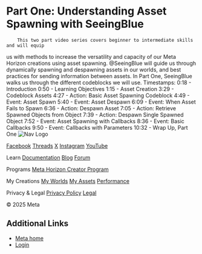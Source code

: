 # Part One: Understanding Asset Spawning with SeeingBlue

        This two part video series covers beginner to intermediate skills and will equip
us with methods to increase the versatility and capacity of our Meta Horizon
creations using asset spawning. @SeeingBlue will guide us through dynamically
spawning and despawning assets in our worlds, and best practices for sending
information between assets. In Part One, SeeingBlue walks us through the different codeblocks we will use. Timestamps: 0:18 - Introduction 0:50 - Learning Objectives 1:15 - Asset Creation 3:29 - Codeblock Assets 4:27 - Action: Basic Asset Spawning Codeblock 4:49 - Event: Asset Spawn 5:40 - Event: Asset Despawn 6:09 - Event: When Asset Fails to Spawn 6:36 - Action: Despawn Asset 7:05 - Action: Retrieve Spawned Objects from Object 7:39 - Action: Despawn Single Spawned Object 7:52 - Event: Asset Spawning with Callbacks 8:36 - Event: Basic Callbacks 9:50 - Event: Callbacks with Parameters 10:32 - Wrap Up, Part One    ![Nav Logo](https://static.xx.fbcdn.net/rsrc.php/yE/r/3SoBlk8EqOQ.svg)


[Facebook](https://www.facebook.com/MetaHorizon/)
[Threads](https://www.threads.com/@metahorizon)
[X](https://x.com/MetaHorizon)
[Instagram](https://www.instagram.com/metahorizon/)
[YouTube](https://www.youtube.com/@MetaQuestVR)

 Learn
[Documentation](https://developers.meta.com/horizon-worlds/learn/documentation/)
[Blog](https://developers.meta.com/horizon/blog/)
[Forum](https://communityforums.atmeta.com/t5/Creator-Forum/ct-p/Meta_Horizon_Creator_Forums)

 Programs
[Meta Horizon Creator Program](https://developers.meta.com/horizon-worlds/programs/)

 My Creations
[My Worlds](https://horizon.meta.com/creator/worlds_all/?utm_source=horizon_worlds_creator)
[My Assets](https://horizon.meta.com/creator/assets/?utm_source=horizon_worlds_creator)
[Performance](https://horizon.meta.com/creator/performance/traces/?utm_source=horizon_worlds_creator)

 Privacy & Legal
[Privacy Policy](https://www.meta.com/legal/privacy-policy/)
[Legal](https://www.meta.com/legal/supplemental-terms-of-service/)

 © 2025 Meta

## Additional Links
- [Meta home](https://developers.meta.com/horizon-worlds/)
- [Login](https://developers.meta.com/login/?redirect_uri=https%3A%2F%2Fdevelopers.meta.com%2Fhorizon-worlds%2Flearn%2Fdocumentation%2Fmhcp-program%2Fcommunity-tutorials%2Fpart-one-understanding-asset-spawning-with-seeingblue%2F)
